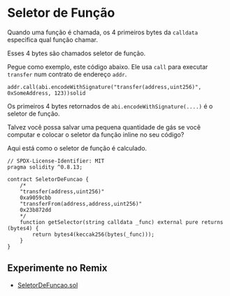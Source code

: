 # Seletor de Função

Quando uma função é chamada, os 4 primeiros bytes da `calldata` especifica qual função chamar.

Esses 4 bytes são chamados seletor de função.

Pegue como exemplo, este código abaixo. Ele usa `call` para executar `transfer` num contrato de endereço `addr`.

```solidity
addr.call(abi.encodeWithSignature("transfer(address,uint256)", 0xSomeAddress, 123))solid
```

Os primeiros 4 bytes retornados de `abi.encodeWithSignature(....)` é o seletor de função.

Talvez você possa salvar uma pequena quantidade de gás se você computar e colocar o seletor da função inline no seu código?

Aqui está como o seletor de função é calculado.

```solidity
// SPDX-License-Identifier: MIT
pragma solidity ^0.8.13;

contract SeletorDeFuncao {
    /*
    "transfer(address,uint256)"
    0xa9059cbb
    "transferFrom(address,address,uint256)"
    0x23b872dd
    */
    function getSelector(string calldata _func) external pure returns (bytes4) {
        return bytes4(keccak256(bytes(_func)));
    }
}
```

## Experimente no Remix

- [SeletorDeFuncao.sol](https://remix.ethereum.org/#code=Ly8gU1BEWC1MaWNlbnNlLUlkZW50aWZpZXI6IE1JVApwcmFnbWEgc29saWRpdHkgXjAuOC4xMzsKCmNvbnRyYWN0IFNlbGV0b3JEZUZ1bmNhbyB7CiAgICAvKgogICAgInRyYW5zZmVyKGFkZHJlc3MsdWludDI1NikiCiAgICAweGE5MDU5Y2JiCiAgICAidHJhbnNmZXJGcm9tKGFkZHJlc3MsYWRkcmVzcyx1aW50MjU2KSIKICAgIDB4MjNiODcyZGQKICAgICovCiAgICBmdW5jdGlvbiBnZXRTZWxlY3RvcihzdHJpbmcgY2FsbGRhdGEgX2Z1bmMpIGV4dGVybmFsIHB1cmUgcmV0dXJucyAoYnl0ZXM0KSB7CiAgICAgICAgcmV0dXJuIGJ5dGVzNChrZWNjYWsyNTYoYnl0ZXMoX2Z1bmMpKSk7CiAgICB9Cn0)